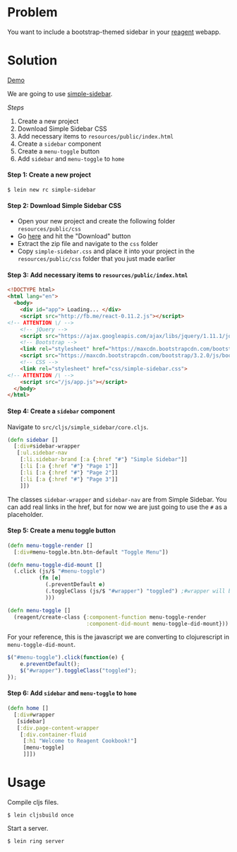 # Problem

You want to include a bootstrap-themed sidebar in your [reagent](https://github.com/reagent-project/reagent) webapp.

# Solution

[Demo](http://rc-simple-sidebar.s3-website-us-west-1.amazonaws.com/)

We are going to use [simple-sidebar](http://startbootstrap.com/template-overviews/simple-sidebar/).

*Steps*

1. Create a new project
2. Download Simple Sidebar CSS
3. Add necessary items to `resources/public/index.html`
4. Create a `sidebar` component
5. Create a `menu-toggle` button
6. Add `sidebar` and `menu-toggle` to `home`

#### Step 1: Create a new project

```
$ lein new rc simple-sidebar
```

#### Step 2: Download Simple Sidebar CSS

* Open your new project and create the following folder `resources/public/css`
* Go [here](http://startbootstrap.com/template-overviews/simple-sidebar/) and hit the "Download" button
* Extract the zip file and navigate to the `css` folder
* Copy `simple-sidebar.css` and place it into your project in the `resources/public/css` folder that you just made earlier

#### Step 3: Add necessary items to `resources/public/index.html`

```html
<!DOCTYPE html>
<html lang="en">
  <body>
    <div id="app"> Loading... </div>
    <script src="http://fb.me/react-0.11.2.js"></script>
<!-- ATTENTION \/ -->
    <!-- jQuery -->
    <script src="https://ajax.googleapis.com/ajax/libs/jquery/1.11.1/jquery.min.js"></script>
    <!-- Bootstrap -->
    <link rel="stylesheet" href="https://maxcdn.bootstrapcdn.com/bootstrap/3.2.0/css/bootstrap.min.css">
    <script src="https://maxcdn.bootstrapcdn.com/bootstrap/3.2.0/js/bootstrap.min.js"></script>
    <!-- CSS -->
    <link rel="stylesheet" href="css/simple-sidebar.css">
<!-- ATTENTION /\ -->
    <script src="/js/app.js"></script>
  </body>
</html>
```

#### Step 4: Create a `sidebar` component

Navigate to `src/cljs/simple_sidebar/core.cljs`.

```clojure
(defn sidebar []
  [:div#sidebar-wrapper
   [:ul.sidebar-nav
    [:li.sidebar-brand [:a {:href "#"} "Simple Sidebar"]]
    [:li [:a {:href "#"} "Page 1"]]
    [:li [:a {:href "#"} "Page 2"]]
    [:li [:a {:href "#"} "Page 3"]]
    ]])
```

The classes `sidebar-wrapper` and `sidebar-nav` are from Simple Sidebar.  You can add real links in the href, but for now we are just going to use the `#` as a placeholder.

#### Step 5: Create a menu toggle button

```clojure
(defn menu-toggle-render []
  [:div#menu-toggle.btn.btn-default "Toggle Menu"])

(defn menu-toggle-did-mount []
  (.click (js/$ "#menu-toggle") 
          (fn [e]
            (.preventDefault e)
            (.toggleClass (js/$ "#wrapper") "toggled") ;#wrapper will be the id of a div in our home component
            )))

(defn menu-toggle []
  (reagent/create-class {:component-function menu-toggle-render
                         :component-did-mount menu-toggle-did-mount}))
```

For your reference, this is the javascript we are converting to clojurescript in `menu-toggle-did-mount`.

```javascript
$("#menu-toggle").click(function(e) {
    e.preventDefault();
    $("#wrapper").toggleClass("toggled");
});
```

#### Step 6: Add `sidebar` and `menu-toggle` to `home`

```clojure
(defn home []
  [:div#wrapper
   [sidebar]
   [:div.page-content-wrapper
    [:div.container-fluid
     [:h1 "Welcome to Reagent Cookbook!"]
     [menu-toggle]
     ]]])
```

# Usage

Compile cljs files.

```
$ lein cljsbuild once
```

Start a server.

```
$ lein ring server
```
